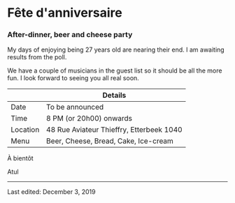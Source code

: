 # Fête d'anniversaire
### After-dinner, beer and cheese party

My days of enjoying being 27 years old are nearing their end. I am awaiting results from the poll. 

We have a couple of musicians in the guest list so it should be all the more fun. I look forward to seeing you all real soon.



|          | Details                                  |
| -------- | ---------------------------------------- |
| Date     | To be announced                          |
| Time     | 8 PM (or 20h00) onwards                  |
| Location | 48 Rue Aviateur Thieffry, Etterbeek 1040 |
| Menu     | Beer, Cheese, Bread, Cake, Ice-cream     |





À bientôt

Atul















---
Last edited: December 3, 2019